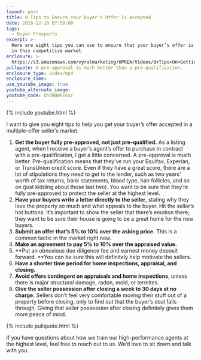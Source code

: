 ```yaml
---
layout: post
title: 8 Tips to Ensure Your Buyer’s Offer Is Accepted
date: 2018-12-10 07:50:00
tags:
  - Buyer Prospects
excerpt: >-
  Here are eight tips you can use to ensure that your buyer’s offer is accepted
  in this competitive market.
enclosure: >-
  https://s3.amazonaws.com/vyralmarketing/HPREA/Videos/8+Tips+On+Getting+Your+Home+Sold+-+Charlotte+Real+Estate+Agent.mp4
pullquote: A pre-approval is much better than a pre-qualification.
enclosure_type: video/mp4
enclosure_time:
use_youtube_image: true
youtube_alternate_image:
youtube_code: Oh3WBWkE6xc
---
```


{% include youtube.html %}

I want to give you eight tips to help you get your buyer’s offer accepted in a multiple-offer seller’s market.

1. **Get the buyer fully pre-approved, not just pre-qualified.** As a listing agent, when I receive a buyer’s agent’s offer to purchase in contract with a pre-qualification, I get a little concerned. A pre-approval is much better. Pre-qualification means that they’ve run your Equifax, Experian, or TransUnion credit score. Even if they have a great score, there are a lot of stipulations they need to get to the lender, such as two years’ worth of tax returns, bank statements, blood type, hair follicles, and so on (just kidding about those last two). You want to be sure that they’re fully pre-approved to protect the seller at the highest level.
2. **Have your buyers write a letter directly to the seller**, stating why they love the property so much and what appeals to the buyer. Hit the seller’s hot buttons. It’s important to show the seller that there’s emotion there; they want to be sure their house is going to be a great home for the new buyers.
3. **Submit an offer that’s 5% to 10% over the asking price.** This is a common tactic in the market right now.
4. **Make an agreement to pay 5% to 10% over the appraised value.**
5. **Put an obnoxious due diligence fee and earnest money deposit forward.&nbsp;**You can be sure this will definitely help motivate the sellers.
6. **Have a shorter time period for home inspections, appraisal, and closing.**
7. **Avoid offers contingent on appraisals and home inspections**, unless there is major structural damage, radon, mold, or termites.
8. **Give the seller possession after closing a week to 30 days at no charge.** Sellers don’t feel very comfortable moving their stuff out of a property before closing, only to find out that the buyer’s deal falls through. Giving that seller possession after closing definitely gives them more peace of mind.

{% include pullquote.html %}

If you have questions about how we train our high-performance agents at the highest level, feel free to reach out to us. We’d love to sit down and talk with you.